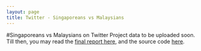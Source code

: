 ```yaml
---
layout: page
title: Twitter - Singaporeans vs Malaysians
---
```


#Singaporeans vs Malaysians on Twitter
Project data to be uploaded soon. Till then, you may read the <a href='/twitter-corpus-linguistics.pdf'>final report here</a>, and the source code <a href='https://github.com/ejamesc/sgbeat-scraper'>here</a>.
